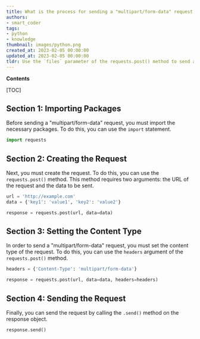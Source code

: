 ```yaml
---
title: What is the process for sending a "multipart/form-data" request using Python and the requests library?
authors:
- smart_coder
tags:
- python
- knowledge
thumbnail: images/python.png
created_at: 2023-02-05 00:00:00
updated_at: 2023-02-05 00:00:00
tldr: Use the `files` parameter of the requests.post() method to send a `multipart/form-data` with requests in python.
---
```


**Contents**

[TOC]

## Section 1: Importing Packages

Before sending a "multipart/form-data" request, you must import the necessary packages. To do this, you can use the `import` statement.

```python
import requests
```

## Section 2: Creating the Request

Next, you must create the request. To do this, you can use the `requests.post()` method. This method requires two arguments: the URL of the request and the data to be sent.

```python
url = 'http://example.com'
data = {'key1': 'value1', 'key2': 'value2'}

response = requests.post(url, data=data)
```

## Section 3: Setting the Content Type

In order to send a "multipart/form-data" request, you must set the content type of the request. To do this, you can use the `headers` argument of the `requests.post()` method.

```python
headers = {'Content-Type': 'multipart/form-data'}

response = requests.post(url, data=data, headers=headers)
```

## Section 4: Sending the Request

Finally, you can send the request by calling the `.send()` method on the response object.

```python
response.send()
```
